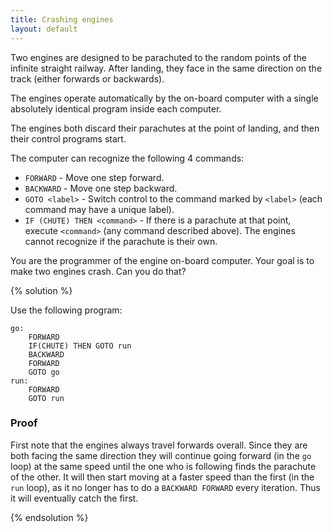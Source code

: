 ```yaml
---
title: Crashing engines
layout: default
---
```




Two engines are designed to be parachuted to the random points of the infinite
straight railway. After landing, they face in the same direction on the track
(either forwards or backwards).

The engines operate automatically by the on-board computer with a single
absolutely identical program inside each computer.

The engines both discard their parachutes at the point of landing, and then
their control programs start.

The computer can recognize the following 4 commands:

* `FORWARD` - Move one step forward.
* `BACKWARD` - Move one step backward.
* `GOTO <label>` - Switch control to the command marked by
        `<label>` (each command may have a unique label).
* `IF (CHUTE) THEN <command>` - If there is a parachute at that
        point, execute `<command>` (any command described above). The
        engines cannot recognize if the parachute is their own.

You are the programmer of the engine on-board computer. Your goal is to make two
engines crash. Can you do that?

{% solution %}

Use the following program:

    go:
        FORWARD
        IF(CHUTE) THEN GOTO run
        BACKWARD
        FORWARD
        GOTO go
    run:
        FORWARD
        GOTO run

### Proof

First note that the engines always travel forwards overall. Since they are both
facing the same direction they will continue going forward (in the `go`
loop) at the same speed until the one who is following finds the parachute of
the other. It will then start moving at a faster speed than the first (in the
`run` loop), as it no longer has to do a `BACKWARD FORWARD` every
iteration. Thus it will eventually catch the first.

{% endsolution %}
